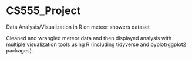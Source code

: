 # CS555_Project
Data Analysis/Visualization in R on meteor showers dataset

Cleaned and wrangled meteor data and then displayed analysis with multiple visualization tools using R (including tidyverse and pyplot/ggplot2 packages).
